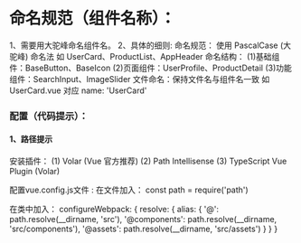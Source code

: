 # 命名规范（组件名称）：
1、需要用大驼峰命名组件名。
2、具体的细则: 
​​命名规范​​：
使用 PascalCase (大驼峰) 命名法
如 UserCard、ProductList、AppHeader
​​命名结构​​：
(1)基础组件：BaseButton、BaseIcon
(2)页面组件：UserProfile、ProductDetail
(3)功能组件：SearchInput、ImageSlider
​​文件命名​​：保持文件名与组件名一致
如 UserCard.vue 对应 name: 'UserCard'


### 配置（代码提示）：
#### 1、路径提示
安装插件：
(1) Volar (Vue 官方推荐)
(2) Path Intellisense
(3) TypeScript Vue Plugin (Volar)


配置vue.config.js文件 :
在文件加入：
const path = require('path')

在类中加入：
configureWebpack: {
  resolve: {
    alias: {
      '@': path.resolve(__dirname, 'src'),
      '@components': path.resolve(__dirname, 'src/components'),
      '@assets': path.resolve(__dirname, 'src/assets')
    }
  }
}
